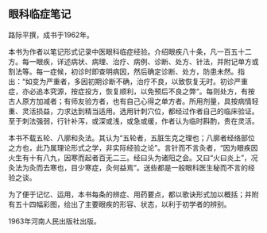 ## 眼科临症笔记

路际平撰，成书于1962年。

本书为作者以笔记形式记录中医眼科临症经验。介绍眼疾八十条，凡一百五十二方。每一眼疾，详述病状、病理、治疗、病例、诊断、处方、针法，并附记单方或割法等。每一症候，初诊时即查明病因，然后确定诊断、处方，防患未然。指出：“如变为严重者，多因初期诊断不确，治疗不良，以致恢复无时。初诊严重症，亦必追本究源，按症投方，恢复顺利，以免预后不良之弊“。每则处方，有按古人原方加减者；有师友验方者，也有自己心得之单方者。所用剂量，具按病情轻重、灵活损益，力求达到精当适用。选用针刺穴位，都经过作者自己的临床验证。至于刺法强弱，行针补泻，或深或浅，或急或缓，作者认为临时斟酌，贵在灵活。

本书不载五轮、八廓和灸法。其认为“五轮者，五脏生克之理也；八廓者经络部位之方也，此乃属理论形式之学，非实际经验之论”。言针而不言灸者，“因为眼疾因火生有十有八九，因寒而起者百无二三。经曰头为诸阳之会。又曰“火曰炎上”，况灸法为灸而去寒也，目少寒症，灸何益焉”。送些都是一般眼科医生秘而不言的经验之谈。

为了便于记忆、运用，本书每条的辨症、用药要点，都以歌诀形式加以概括；并附有五十四幅彩图，绘出了主要眼疾的形容、状态，以利于初学者的辨别。

1963年河南人民出版社出版。

